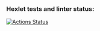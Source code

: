 ### Hexlet tests and linter status:
[![Actions Status](https://github.com/ZairalISU/qa-engineer-project-84/actions/workflows/hexlet-check.yml/badge.svg)](https://github.com/ZairalISU/qa-engineer-project-84/actions)